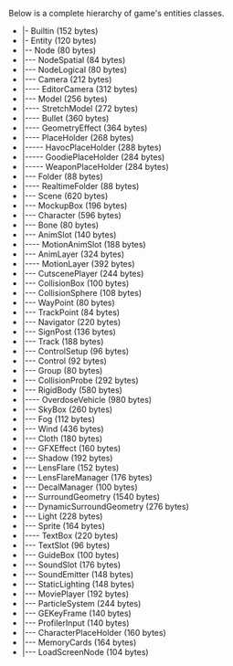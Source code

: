 Below is a complete hierarchy of game's entities classes.

* |- Builtin (152 bytes)
* |- Entity (120 bytes)
* |-- Node (80 bytes)
* |--- NodeSpatial (84 bytes)
* |--- NodeLogical (80 bytes)
* |--- Camera (212 bytes)
* |---- EditorCamera (312 bytes)
* |--- Model (256 bytes)
* |---- StretchModel (272 bytes)
* |---- Bullet (360 bytes)
* |---- GeometryEffect (364 bytes)
* |---- PlaceHolder (268 bytes)
* |----- HavocPlaceHolder (288 bytes)
* |----- GoodiePlaceHolder (284 bytes)
* |----- WeaponPlaceHolder (284 bytes)
* |--- Folder (88 bytes)
* |---- RealtimeFolder (88 bytes)
* |--- Scene (620 bytes)
* |--- MockupBox (196 bytes)
* |--- Character (596 bytes)
* |--- Bone (80 bytes)
* |--- AnimSlot (140 bytes)
* |---- MotionAnimSlot (188 bytes)
* |--- AnimLayer (324 bytes)
* |---- MotionLayer (392 bytes)
* |--- CutscenePlayer (244 bytes)
* |--- CollisionBox (100 bytes)
* |--- CollisionSphere (108 bytes)
* |--- WayPoint (80 bytes)
* |--- TrackPoint (84 bytes)
* |--- Navigator (220 bytes)
* |--- SignPost (136 bytes)
* |--- Track (188 bytes)
* |--- ControlSetup (96 bytes)
* |--- Control (92 bytes)
* |--- Group (80 bytes)
* |--- CollisionProbe (292 bytes)
* |--- RigidBody (580 bytes)
* |---- OverdoseVehicle (980 bytes)
* |--- SkyBox (260 bytes)
* |--- Fog (112 bytes)
* |--- Wind (436 bytes)
* |--- Cloth (180 bytes)
* |--- GFXEffect (160 bytes)
* |--- Shadow (192 bytes)
* |--- LensFlare (152 bytes)
* |--- LensFlareManager (176 bytes)
* |--- DecalManager (100 bytes)
* |--- SurroundGeometry (1540 bytes)
* |--- DynamicSurroundGeometry (276 bytes)
* |--- Light (228 bytes)
* |--- Sprite (164 bytes)
* |---- TextBox (220 bytes)
* |--- TextSlot (96 bytes)
* |--- GuideBox (100 bytes)
* |--- SoundSlot (176 bytes)
* |--- SoundEmitter (148 bytes)
* |--- StaticLighting (148 bytes)
* |--- MoviePlayer (192 bytes)
* |--- ParticleSystem (244 bytes)
* |--- GEKeyFrame (140 bytes)
* |--- ProfilerInput (140 bytes)
* |--- CharacterPlaceHolder (160 bytes)
* |--- MemoryCards (164 bytes)
* |--- LoadScreenNode (104 bytes)
